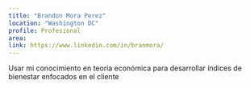 ```yaml
---
title: "Brandon Mora Perez"
location: "Washington DC"
profile: Profesional
area: 
link: https://www.linkedin.com/in/branmora/
---
```


Usar mi conocimiento en teoría económica para desarrollar índices de bienestar enfocados en el cliente